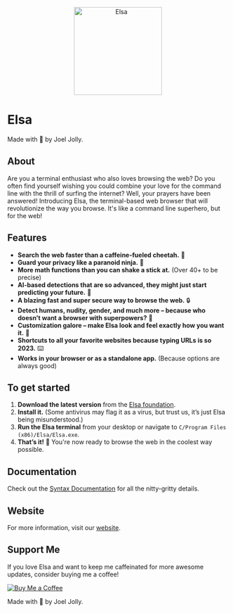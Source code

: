 <p align="center">
  <img src="https://github.com/withinJoel/Elsa/assets/128782382/1fa0cca9-7c72-4327-a7e7-3c15a2cc3406" alt="Elsa" width="200" height="200">
</p>

# Elsa
Made with 💖 by Joel Jolly.

## About
Are you a terminal enthusiast who also loves browsing the web? Do you often find yourself wishing you could combine your love for the command line with the thrill of surfing the internet? Well, your prayers have been answered! Introducing Elsa, the terminal-based web browser that will revolutionize the way you browse. It's like a command line superhero, but for the web!

## Features
- **Search the web faster than a caffeine-fueled cheetah.** 🚀
- **Guard your privacy like a paranoid ninja.** 🥷
- **More math functions than you can shake a stick at.** (Over 40+ to be precise)
- **AI-based detections that are so advanced, they might just start predicting your future.** 🔮
- **A blazing fast and super secure way to browse the web.** 🔒
- **Detect humans, nudity, gender, and much more – because who doesn’t want a browser with superpowers?** 🦸
- **Customization galore – make Elsa look and feel exactly how you want it.** 🎨
- **Shortcuts to all your favorite websites because typing URLs is so 2023.** ⌨️
- **Works in your browser or as a standalone app.** (Because options are always good)

## To get started
1. **Download the latest version** from the [Elsa foundation](https://elsafoundation.pages.dev/).
2. **Install it.** (Some antivirus may flag it as a virus, but trust us, it’s just Elsa being misunderstood.)
3. **Run the Elsa terminal** from your desktop or navigate to `C/Program Files (x86)/Elsa/Elsa.exe`.
4. **That’s it!** 🎉 You're now ready to browse the web in the coolest way possible.

## Documentation
Check out the [Syntax Documentation](https://github.com/withinJoel/webshell/blob/main/Documentation/Syntax.md) for all the nitty-gritty details.

## Website
For more information, visit our [website](https://elsafoundation.pages.dev/).

## Support Me
If you love Elsa and want to keep me caffeinated for more awesome updates, consider buying me a coffee!

[![Buy Me a Coffee](https://img.shields.io/badge/Buy%20Me%20a%20Coffee-Donate-orange?style=for-the-badge&logo=buy-me-a-coffee)](https://www.buymeacoffee.com/withinjoel)

Made with 💖 by Joel Jolly.
